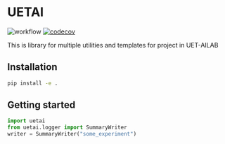 # UETAI
![workflow](https://github.com/UETAILab/uetai/actions/workflows/lint-test.yaml/badge.svg)
[![codecov](https://codecov.io/gh/UETAILab/uetai/branch/main/graph/badge.svg?token=9KY7UU1QNB)](https://codecov.io/gh/UETAILab/uetai)

This is library for multiple utilities and templates for project in UET-AILAB

## Installation

```bash
pip install -e .
```

## Getting started

```python
import uetai
from uetai.logger import SummaryWriter
writer = SummaryWriter("some_experiment")
```